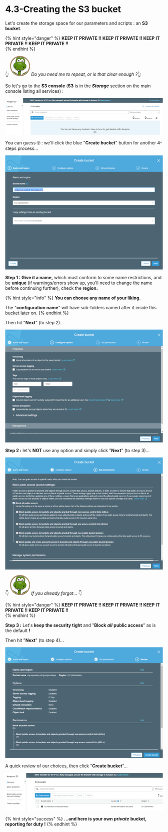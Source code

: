 # 4.3-Creating the S3 bucket

Let's create the storage space for our parameters and scripts : an **S3 bucket**.

{% hint style="danger" %}
**KEEP IT PRIVATE !!   KEEP IT PRIVATE !!   KEEP IT PRIVATE !!   KEEP IT PRIVATE !!**   
{% endhint %}

👆 ![](../.gitbook/assets/zeferby_dino_64%20%281%29.png) _Do you need me to repeat, or is that clear enough ?_👆 

So let's go to the **S3 console** \(**S3** is in the _**Storage**_ section on the main console listing all services\) :

![](../.gitbook/assets/image%20%2880%29.png)

You can guess 🙄 : we'll click the blue "**Create bucket**" button for another 4-steps process...

![](../.gitbook/assets/image%20%28109%29.png)

**Step 1 : Give it a name,** which must conform to some name restrictions, and be **unique** \(if warnings/errors show up, you'll need to change the name before continuing further\), check the **region.**

{% hint style="info" %}
**You can choose any name of your liking.**

The "**configuration name**" will have sub-folders named after it inside this bucket later on.
{% endhint %}

Then hit "**Next**" \(to step 2\)...

![](../.gitbook/assets/image%20%2857%29.png)

**Step 2 :** let's **NOT** use any option and simply click "**Next**" \(to step 3\)...

![](../.gitbook/assets/image%20%2862%29.png)

👇 ![](../.gitbook/assets/zeferby_dino_64%20%281%29.png) _If you already forgot..._ 👇 

{% hint style="danger" %}
**KEEP IT PRIVATE !!   KEEP IT PRIVATE !!   KEEP IT PRIVATE !!   KEEP IT PRIVATE !!**   
{% endhint %}

**Step 3 :** Let's **keep the security tight** and "**Block** _**all**_ **public access**" as is the default **!**

Then hit "**Next**" \(to step 4\)...

![](../.gitbook/assets/image%20%2813%29.png)

A quick review of our choices, then click "**Create bucket**"...

![Our bucket is ready](../.gitbook/assets/image%20%2841%29.png)

{% hint style="success" %}
**...and here is your own** _**private**_ **bucket, reporting for duty !**
{% endhint %}



